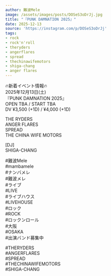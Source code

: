 ```yaml
---
author: 難波Mele
image: /assets/images/posts/DOSeS3oDrJj.jpg
title: "『PUNK DAMNATION 2025』"
date: 2025-12-13
source: 'https://instagram.com/p/DOSeS3oDrJj'
tags:
- rock
- rock'n'roll
- theryders
- angerflares
- spread
- thechinawifemotors
- shiga-chang
- anger flares
---
```

🔥新着イベント情報🔥<br>
2025年12月13日(土)<br>
『PUNK DAMNATION 2025』<br>
OPEN TBA / START TBA<br>
DV ¥3,500 (+1D) / ¥4,000 (+1D)

THE RYDERS <br>
ANGER FLARES <br>
SPREAD <br>
THE CHINA WIFE MOTORS 

[DJ]<br>
SHIGA-CHANG

#難波Mele<br>
#mambamele<br>
#ナンバメレ<br>
#難波メレ<br>
#ライブ<br>
#LIVE<br>
#ライブハウス<br>
#LIVEHOUSE<br>
#ロック<br>
#ROCK<br>
#ロックンロール<br>
#大阪<br>
#OSAKA<br>
#出演バンド募集中

#THERYDERS<br>
#ANGERFLARES<br>
#SPREAD<br>
#THECHINAWIFEMOTORS<br>
#SHIGA-CHANG